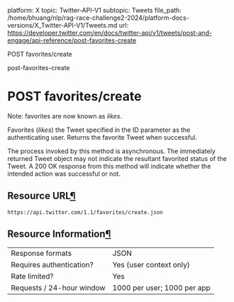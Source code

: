 platform: X
topic: Twitter-API-V1
subtopic: Tweets
file_path: /home/bhuang/nlp/rag-race-challenge2-2024/platform-docs-versions/X_Twitter-API-V1/Tweets.md
url: https://developer.twitter.com/en/docs/twitter-api/v1/tweets/post-and-engage/api-reference/post-favorites-create

POST favorites/create

post-favorites-create

# POST favorites/create

Note: favorites are now known as _likes_.

Favorites (_likes_) the Tweet specified in the ID parameter as the authenticating user. Returns the favorite Tweet when successful.

The process invoked by this method is asynchronous. The immediately returned Tweet object may not indicate the resultant favorited status of the Tweet. A 200 OK response from this method will indicate whether the intended action was successful or not.

## Resource URL[¶](#resource-url "Permalink to this headline")

`https://api.twitter.com/1.1/favorites/create.json`

## Resource Information[¶](#resource-information "Permalink to this headline")

|     |     |
| --- | --- |
| Response formats | JSON |
| Requires authentication? | Yes (user context only) |
| Rate limited? | Yes |
| Requests / 24-hour window | 1000 per user; 1000 per app |
